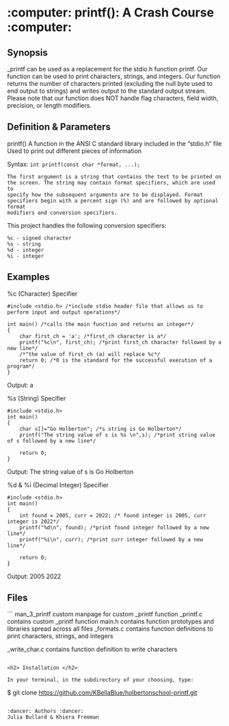 <p align="center"> <h1> :computer: printf(): A Crash Course :computer: </h1> </p>


<h2> Synopsis </h2>
	_printf can be used as a replacement for the stdio.h function printf. Our function can be used to print characters, strings, and integers.
	Our function returns the number of characters printed (excluding the null byte used to end output to strings) and writes output to the standard
	output stream. Please note that our function does NOT handle flag characters, field width, precision, or length modifiers.

<h2> Definition & Parameters </h2>
printf()
	A function in the ANSI C standard library included in the “stdio.h” file
	Used to print out different pieces of information
	
Syntax:
```	int printf(const char *format, ...); ```

	The first argument is a string that contains the text to be printed on the screen. The string may contain format specifiers, which are used to
	specify how the subsequent arguments are to be displayed. Format specifiers begin with a percent sign (%) and are followed by optional format
	modifiers and conversion specifiers.

This project handles the following conversion specifiers:
```
%c - signed character
%s - string
%d - integer
%i - integer
```

<h2> Examples </h2>

%c (Character) Specifier
```
#include <stdio.h> /*include stdio header file that allows us to perform input and output operations*/

int main() /*calls the main function and returns an integer*/
{
	char first_ch = 'a'; /*first_ch character is a*/
	printf("%c\n", first_ch); /*print first_ch character followed by a new line*/
	/*^the value of first_ch (a) will replace %c*/
	return 0; /*0 is the standard for the successful execution of a program*/
}
```
Output:
a


%s (String) Specifier
```
#include <stdio.h>
int main()
{
	char s[]="Go Holberton"; /*s string is Go Holberton*/
	printf("The string value of s is %s \n",s); /*print string value of s followed by a new line*/
	
	return 0;
}
```
Output:
The string value of s is Go Holberton



%d & %i (Decimal Integer) Specifier 
```
#include <stdio.h> 
int main()
{
	int found = 2005, curr = 2022; /* found integer is 2005, curr integer is 2022*/
	printf("%d\n", found); /*print found integer followed by a new line*/
	printf("%i\n", curr); /*print curr integer followed by a new line*/
	
	return 0; 
}
```
Output:
2005
2022


<h2> Files </h2>
```
man_3_printf
	custom manpage for custom _printf function
_printf.c
	contains custom _printf function
main.h
	contains function prototypes and libraries spread across all files
_formats.c
	contains function definitions to print characters, strings, and integers

_write_char.c
	contains function definition to write characters
```

<h2> Installation </h2>

In your terminal, in the subdirectory of your choosing, type:
```
$ git clone https://github.com/KBellaBlue/holbertonschool-printf.git
```

:dancer: Authors :dancer:
Julia Bullard & Khiera Freeman
